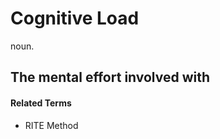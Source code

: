 # Cognitive Load 
noun.


The mental effort involved with 
--
#### Related Terms
* RITE Method

#### 